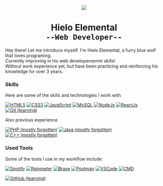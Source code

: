 <p align="center">
  <img src="https://avatars.githubusercontent.com/u/136840526?s=250" border-radius="50%">
  <h1 align="center">Hielo Elemental<br><code>--Web Developer--</code></h1>
  <p align="left">
    Hey there! Let me introduce myself. I'm Hielo Elemental, a furry blue wolf that loves programing.<br>
    Currently improving in his web developememnt skills!<br>
    Without work experience yet, but have been practicing and reinforcing his knowledge for over 3 years. 
  </p>
</p>


### Skills
Here are some of the skills and technologies I work with.

[![HTML5](https://img.shields.io/badge/html5-black?style=for-the-badge&logo=html5)](https://github.com/HieloElemental)
[![CSS3](https://img.shields.io/badge/css3-black?style=for-the-badge&logo=css3)](https://github.com/HieloElemental)
[![JavaScript](https://img.shields.io/badge/javascript-black?style=for-the-badge&logo=javascript)](https://github.com/HieloElemental)
[![MySQL](https://img.shields.io/badge/mysql-black?style=for-the-badge&logo=mysql)](https://github.com/HieloElemental)
[![NodeJs](https://img.shields.io/badge/node.js-black?style=for-the-badge&logo=node.js)](https://github.com/HieloElemental)
[![ReactJs](https://img.shields.io/badge/react-black?style=for-the-badge&logo=react)](https://github.com/HieloElemental)
[![Git (learning)](https://img.shields.io/badge/git(learning)-black?style=for-the-badge&logo=git)](https://github.com/HieloElemental)

Also previous experience

[![PHP (mostly forgotten)](https://img.shields.io/badge/php(mostly%20forgotten)-black?style=for-the-badge&logo=php)](https://github.com/HieloElemental)
[![Java (mostly forgotten)](https://img.shields.io/badge/java(mostly%20forgotten)-black?style=for-the-badge&logo=java)](https://github.com/HieloElemental)
[![C++ (mostly forgotten)](https://img.shields.io/badge/c%2b%2b(mostly%20forgotten)-black?style=for-the-badge&logo=cplusplus)](https://github.com/HieloElemental)



### Used Tools
Some of the tools I use in my workflow include:

[![Spotify](https://img.shields.io/badge/spotify-black?style=for-the-badge&logo=spotify)](https://github.com/HieloElemental)
[![Rainmeter](https://img.shields.io/badge/rainmeter-black?style=for-the-badge&logo=rainmeter)](https://github.com/HieloElemental)
[![Brave](https://img.shields.io/badge/brave-black?style=for-the-badge&logo=brave)](https://github.com/HieloElemental)
[![Postman](https://img.shields.io/badge/postman-black?style=for-the-badge&logo=postman)](https://github.com/HieloElemental)
[![VSCode](https://img.shields.io/badge/VSCode-black?style=for-the-badge&logo=visualstudiocode)](https://github.com/HieloElemental)
[![CMD](https://img.shields.io/badge/CMD-black?style=for-the-badge&logo=windowsterminal)](https://github.com/HieloElemental)

[![GitHub (learning)](https://img.shields.io/badge/github(learning)-black?style=for-the-badge&logo=github)](https://github.com/HieloElemental)

<!--
**HieloElemental/HieloElemental** is a ✨ _special_ ✨ repository because its `README.md` (this file) appears on your GitHub profile.

Here are some ideas to get you started:

- 🔭 I’m currently working on ...
- 🌱 I’m currently learning ...
- 👯 I’m looking to collaborate on ...
- 🤔 I’m looking for help with ...
- 💬 Ask me about ...
- 📫 How to reach me: ...
- 😄 Pronouns: ...
- ⚡ Fun fact: ...
-->
